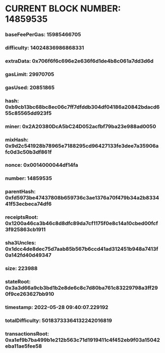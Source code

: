# CURRENT BLOCK NUMBER: 14859535

### baseFeePerGas: 15985466705
### difficulty: 14024836986868331
### extraData: 0x706f6f6c696e2e636f6d1de4b8c061a7dd3d6d
### gasLimit: 29970705
### gasUsed: 20851865
### hash: 0xb9cb13bc68bc8ec06c7ff7dfddb304df04186a20842bdacd655c85565dd923f5
### miner: 0x2A20380DcA5bC24D052acfbf79ba23e988ad0050
### mixHash: 0x9d2c541928b78965e7188295cd96427133fe3dee7a35906afc0d3c50b3df861f
### nonce: 0x0014000044df14fa
### number: 14859535
### parentHash: 0xfd5973be47437808b659736c3ae1376a70f479b34a2b833441f53ecbeca74df6
### receiptsRoot: 0x1200a46ca3b46c8d8dfc89da7cf1175f0e8c14a10cbed00fcf3f925863cb1911
### sha3Uncles: 0x1dcc4de8dec75d7aab85b567b6ccd41ad312451b948a7413f0a142fd40d49347
### size: 223988
### stateRoot: 0x3a3d66a9cb3bd1b2e8de6c8c7d80ba761c83229798a3ff290f9ce263627bb910
### timestamp: 2022-05-28 09:40:07.229192
### totalDifficulty: 50183733364132242016819
### transactionsRoot: 0xa1ef9b7ba499b1e212b563c71d1919411c4f452eb9f03a15042eba11ae5fee58
